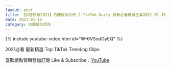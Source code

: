 ```yaml
---
layout: post
title: 【抖音熱搜2021】白鹿疑似受伤 2 TikTok Daily 最新必看精選合集2021 01 15
date: 2021-01-15
category: 白鹿疑似受伤
---
```


{% include youtube-video.html id="W-6VSodGyEQ" %}

2021必看 最新精選 Top TikTok Trending Clips

喜歡請點贊轉發加訂閱 Like & Subscribe：[YouTube](https://www.youtube.com/channel/UCAoR7VcanIPd04uEq_GIylA/videos)

